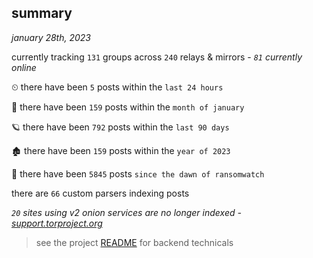 
## summary
_january 28th, 2023_

currently tracking `131` groups across `240` relays & mirrors - _`81` currently online_

⏲ there have been `5` posts within the `last 24 hours`

🦈 there have been `159` posts within the `month of january`

🪐 there have been `792` posts within the `last 90 days`

🏚 there have been `159` posts within the `year of 2023`

🦕 there have been `5845` posts `since the dawn of ransomwatch`

there are `66` custom parsers indexing posts

_`20` sites using v2 onion services are no longer indexed - [support.torproject.org](https://support.torproject.org/onionservices/v2-deprecation/)_

> see the project [README](https://github.com/joshhighet/ransomwatch#ransomwatch--) for backend technicals

